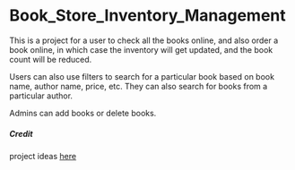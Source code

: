 # Book_Store_Inventory_Management

This is a project for a user to check all the books online, and also order a book online, in which case the inventory will get updated, and the book count will be reduced. 

Users can also use filters to search for a particular book based on book name, author name, price, etc. They can also search for books from a particular author. 

Admins can add books or delete books. 

##### Credit
project ideas [here](https://hackr.io/blog/best-sql-projects)
